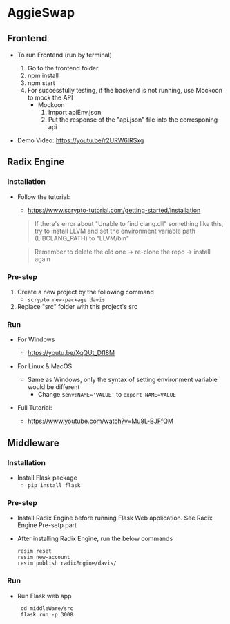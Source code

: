 # AggieSwap

## Frontend
- To run Frontend (run by terminal)
    1. Go to the frontend folder
    2. npm install
    3. npm start
    4. For successfully testing, if the backend is not running, use Mockoon to mock the API
        - Mockoon
            1. Import apiEnv.json
            2. Put the response of the "api.json" file into the corresponing api

- Demo Video: https://youtu.be/r2URW6lRSxg


## Radix Engine
### Installation
- Follow the tutorial:
    -  https://www.scrypto-tutorial.com/getting-started/installation
    > If there's error about "Unable to find clang.dll" something like this, try to install LLVM and set the environment variable path (LIBCLANG_PATH) to "LLVM/bin"


    > Remember to delete the old one -> re-clone the repo -> install again

### Pre-step
1. Create a new project by the following command
    - ```scrypto new-package davis```
2. Replace "src" folder with this project's src	

### Run
- For Windows
    - https://youtu.be/XqQUt_DfI8M


- For Linux & MacOS
    - Same as Windows, only the syntax of setting environment variable would be different
        - Change ```$env:NAME='VALUE'``` to ```export NAME=VALUE```


- Full Tutorial:
    - https://www.youtube.com/watch?v=Mu8L-BJFfQM


## Middleware
### Installation
- Install Flask package
    - ```pip install flask```

### Pre-step
- Install Radix Engine before running Flask Web application. See Radix Engine Pre-setp part

- After installing Radix Engine, run the below commands
    ```
    resim reset
    resim new-account
	resim publish radixEngine/davis/
    ```

### Run
- Run Flask web app 

    ```
     cd middleWare/src
     flask run -p 3008
     ```
